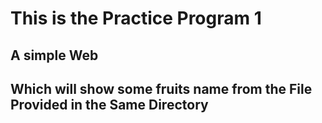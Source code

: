 
# This is the Practice Program 1
## A simple Web 
## Which will show some fruits name from the File Provided in the Same Directory
